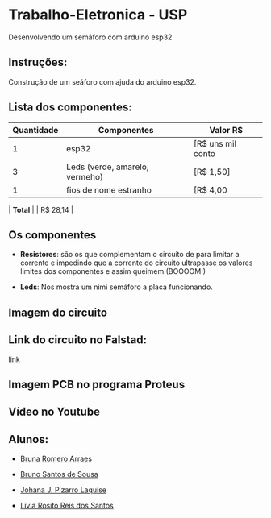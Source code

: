 # Trabalho-Eletronica - USP
Desenvolvendo um semáforo com arduino esp32

## Instruções:

Construção de um seáforo com ajuda do arduino esp32. 

## Lista dos componentes:
| Quantidade | Componentes        | Valor R$  |
|------------|--------------------|---------- |
| 1          | esp32              | [R$ uns mil conto|
| 3          | Leds (verde, amarelo, vermeho)    | [R$ 1,50] |
| 1          | fios de nome estranho       | [R$ 4,00|


| **Total**  |                    |  R$ 28,14 |

## Os componentes

* **Resistores**: são os que complementam o circuito de para limitar a corrente e impedindo que a corrente do circuito ultrapasse os valores limites dos componentes e assim queimem.(BOOOOM!)

* **Leds**: Nos mostra um nimi semáforo a placa funcionando.

## Imagem do circuito

## Link do circuito no Falstad:
link


## Imagem PCB no programa Proteus

## Vídeo no Youtube

## Alunos:
-  [Bruna Romero Arraes](https://github.com/bmarquescost)

-  [Bruno Santos de Sousa](https://github.com/brunox-sousa)

-  [Johana J. Pizarro Laquise](https://github.com/JohanaPizarroL)

-  [Livia Rosito Reis dos Santos](https://github.com/parg07)

